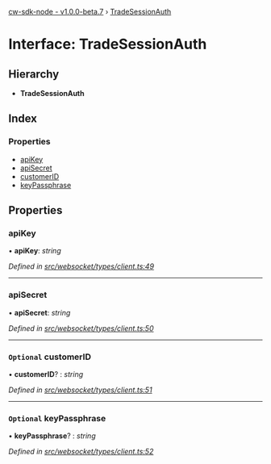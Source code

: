 [cw-sdk-node - v1.0.0-beta.7](../README.md) › [TradeSessionAuth](tradesessionauth.md)

# Interface: TradeSessionAuth

## Hierarchy

* **TradeSessionAuth**

## Index

### Properties

* [apiKey](tradesessionauth.md#apikey)
* [apiSecret](tradesessionauth.md#apisecret)
* [customerID](tradesessionauth.md#optional-customerid)
* [keyPassphrase](tradesessionauth.md#optional-keypassphrase)

## Properties

###  apiKey

• **apiKey**: *string*

*Defined in [src/websocket/types/client.ts:49](https://github.com/cryptowatch/cw-sdk-node/blob/master/src/websocket/types/client.ts#L49)*

___

###  apiSecret

• **apiSecret**: *string*

*Defined in [src/websocket/types/client.ts:50](https://github.com/cryptowatch/cw-sdk-node/blob/master/src/websocket/types/client.ts#L50)*

___

### `Optional` customerID

• **customerID**? : *string*

*Defined in [src/websocket/types/client.ts:51](https://github.com/cryptowatch/cw-sdk-node/blob/master/src/websocket/types/client.ts#L51)*

___

### `Optional` keyPassphrase

• **keyPassphrase**? : *string*

*Defined in [src/websocket/types/client.ts:52](https://github.com/cryptowatch/cw-sdk-node/blob/master/src/websocket/types/client.ts#L52)*
